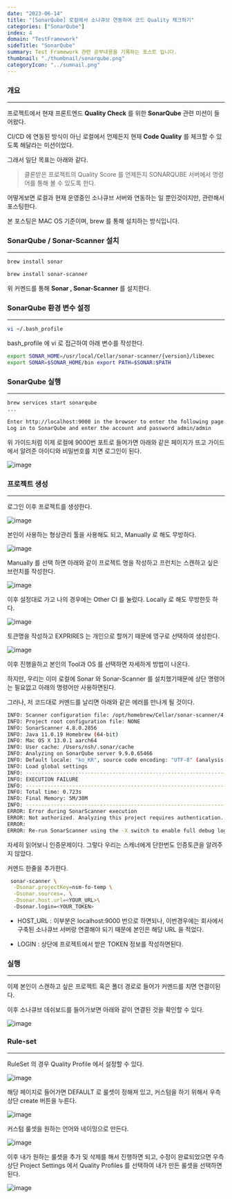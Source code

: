 ```yaml
---
date: "2023-06-14"
title: "[SonarQube] 로컬에서 소나큐브 연동하여 코드 Quality 체크하기"
categories: ["SonarQube"]
index: 4
domain: "TestFramework"
sideTitle: "SonarQube"
summary: Test Framework 관련 공부내용을 기록하는 포스트 입니다.
thumbnail: "./thumbnail/sonarqube.png"
categoryIcon: "../sumnail.png"
---
```


### 개요
---

프로젝트에서 현재 프론트엔드 **Quality Check** 를 위한 **SonarQube** 관련 미션이 들어왔다.

CI/CD 에 연동된 방식이 아닌 로컬에서 언제든지 현재 **Code Quality** 를 체크할 수 있도록 해달라는 미션이었다.

그래서 일단 목표는 아래와 같다.

> 클론받은 프로젝트의 Quality Score 를 언제든지 SONARQUBE 서버에서 명령어를 통해 볼 수 있도록 한다.

어떻게보면 로컬과 현재 운영중인 소나큐브 서버와 연동하는 일 뿐인것이지만, 관련해서 포스팅한다.

본 포스팅은 MAC OS 기준이며, brew 를 통해 설치하는 방식입니다.

### SonarQube / Sonar-Scanner 설치
---

```bash
brew install sonar

brew install sonar-scanner
```

위 커멘드를 통해 **Sonar , Sonar-Scanner** 를 설치한다.

### SonarQube 환경 변수 설정
---

```bash
vi ~/.bash_profile
```

bash_profile 에 vi 로 접근하여 아래 변수를 작성한다.

```bash
export SONAR_HOME=/usr/local/Cellar/sonar-scanner/{version}/libexec 
export SONAR=$SONAR_HOME/bin export PATH=$SONAR:$PATH
```

### SonarQube 실행
---

```bash
brew services start sonarqube
...

Enter http://localhost:9000 in the browser to enter the following page.
Log in to SonarQube and enter the account and password admin/admin
```
위 가이드처럼 이제 로컬에 9000번 포트로 들어가면 아래와 같은 페이지가 뜨고 가이드에서 알려준 아이디와 비밀번호를 치면 로그인이 된다.

![image](https://github.com/jjou33/hippo-blog/assets/56063287/bae8d9fe-12fc-4ce9-ba91-92a2f1ecc50a)

### 프로젝트 생성
---

로그인 이후 프로젝트를 생성한다.

![image](https://github.com/jjou33/hippo-blog/assets/56063287/097a4649-113b-4656-83c2-e8e64ece263a)

본인이 사용하는 형상관리 툴을 사용해도 되고, Manually 로 해도 무방하다.

![image](https://github.com/jjou33/hippo-blog/assets/56063287/5c812534-fb5e-4f70-af89-5bb657081af7)

Manually 를 선택 하면 아래와 같이 프로젝트 명을 작성하고 프런치는 스캔하고 싶은 브런치를 작성한다.

![image](https://github.com/jjou33/hippo-blog/assets/56063287/989c7945-5d67-471a-a1ac-aa150537c64e)

이후 설정대로 가고 나의 경우에는 Other CI 를 눌렀다.
Locally 로 해도 무방한듯 하다.

![image](https://github.com/jjou33/hippo-blog/assets/56063287/2a3ebd76-0394-4f6b-98d9-56436db9895d)

토큰명을 작성하고 EXPRIRES 는 개인으로 할꺼기 때문에 영구로 선택하여 생성한다.

![image](https://github.com/jjou33/hippo-blog/assets/56063287/4d77dd95-8efe-470a-8c68-19db46c395a0)

이후 진행을하고 본인의 Tool과 OS 를 선택하면 자세하게 방법이 나온다.

하지만, 우리는 이미 로컬에 Sonar 와 Sonar-Scanner 를 설치했기때문에 상단 명령어는 필요없고 아래의 명령어만 사용하면된다.

그러나, 저 코드대로 커멘드를 날리면 아래와 같은 에러를 만나게 될 것이다.

```bash
INFO: Scanner configuration file: /opt/homebrew/Cellar/sonar-scanner/4.8.0.2856/libexec/conf/sonar-scanner.properties
INFO: Project root configuration file: NONE
INFO: SonarScanner 4.8.0.2856
INFO: Java 11.0.19 Homebrew (64-bit)
INFO: Mac OS X 13.0.1 aarch64
INFO: User cache: /Users/nsh/.sonar/cache
INFO: Analyzing on SonarQube server 9.9.0.65466
INFO: Default locale: "ko_KR", source code encoding: "UTF-8" (analysis is platform dependent)
INFO: Load global settings
INFO: ------------------------------------------------------------------------
INFO: EXECUTION FAILURE
INFO: ------------------------------------------------------------------------
INFO: Total time: 0.723s
INFO: Final Memory: 5M/30M
INFO: ------------------------------------------------------------------------
ERROR: Error during SonarScanner execution
ERROR: Not authorized. Analyzing this project requires authentication. Please provide a user token in sonar.login or other credentials in sonar.login and sonar.password.
ERROR: 
ERROR: Re-run SonarScanner using the -X switch to enable full debug logging.
```

자세히 읽어보니 인증문제이다. 그렇다 우리는 스캐너에게 단한번도 인증토큰을 알려주지 않았다.

커멘드 한줄을 추가한다.

```bash
 sonar-scanner \
  -Dsonar.projectKey=nsm-fo-temp \
  -Dsonar.sources=. \
  -Dsonar.host.url=<YOUR_URL>\ 
  -Dsonar.login=<YOUR_TOKEN>
```

- HOST_URL : 이부분은 localhost:9000 번으로 하면되나, 이번경우에는 회사에서 구축된 소나큐브 서버랑 연결해야 되기 때문에 본인은 해당 URL 을 적었다.

- LOGIN : 상단에 프로젝트에서 받은 TOKEN 정보를 작성하면된다.

### 실행
---

이제 본인이 스캔하고 싶은 프로젝트 혹은 폴더 경로로 들어가 커멘드를 치면 연결이된다.

이후 소나큐브 데쉬보드를 들어가보면 아래와 같이 연결된 것을 확인할 수 있다.

![image](https://github.com/jjou33/hippo-blog/assets/56063287/874a1a9e-9819-4434-8e02-f4a81ec00131)

### Rule-set
---

RuleSet 의 경우 Quality Profile 에서 설정할 수 있다.

![image](https://github.com/jjou33/hippo-blog/assets/56063287/bc9e56a5-bead-4d50-801b-8673afc78b72)

해당 페이지로 들어가면 DEFAULT 로 룰셋이 정해져 있고, 커스텀을 하기 위해서 우측상단 create 버튼을 누른다.

![image](https://github.com/jjou33/hippo-blog/assets/56063287/edb750a0-3faa-455d-b450-d2d35ed51506)

커스텀 룰셋을 원하는 언어와 네이밍으로 만든다.

![image](https://github.com/jjou33/hippo-blog/assets/56063287/663a8aa5-7a39-4064-9fea-aef87f4463fa)

이후 내가 원하는 룰셋을 추가 및 삭제를 해서 진행하면 되고, 수정이 완료되었으면 우측 상단 Project Settings 
에서 Quality Profiles 를 선택하여 내가 만든 룰셋을 선택하면된다.

![image](https://github.com/jjou33/hippo-blog/assets/56063287/eec1c46a-b296-4c54-8c8d-5f166baa6d84)
